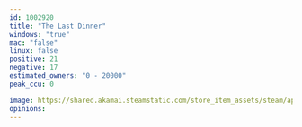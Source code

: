 ```yaml
---
id: 1002920
title: "The Last Dinner"
windows: "true"
mac: "false"
linux: false
positive: 21
negative: 17
estimated_owners: "0 - 20000"
peak_ccu: 0

image: https://shared.akamai.steamstatic.com/store_item_assets/steam/apps/1002920/header.jpg?t=1547108247
opinions:
---
```

